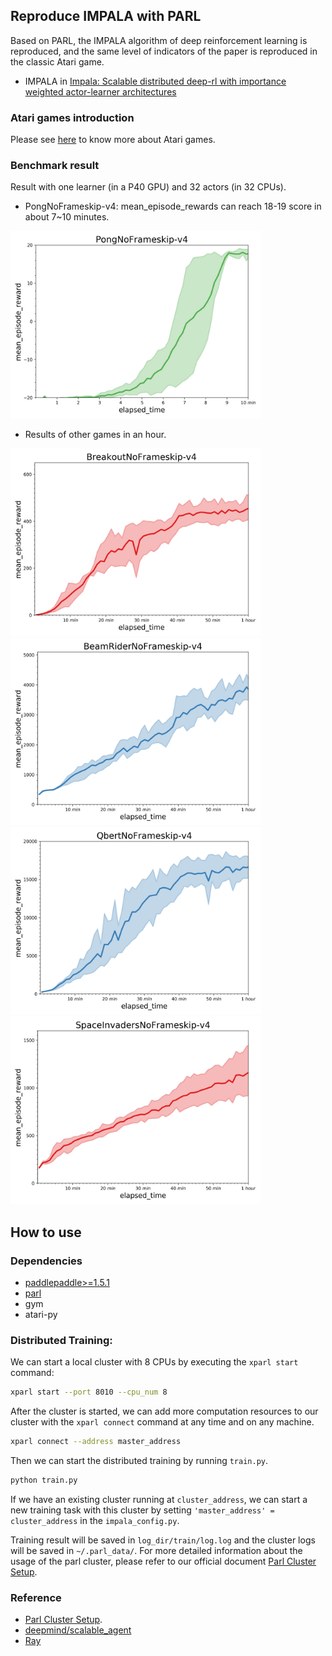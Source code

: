 ## Reproduce IMPALA with PARL
Based on PARL, the IMPALA algorithm of deep reinforcement learning is reproduced, and the same level of indicators of the paper is reproduced in the classic Atari game.

+ IMPALA in
[Impala: Scalable distributed deep-rl with importance weighted actor-learner architectures](https://arxiv.org/abs/1802.01561)

### Atari games introduction
Please see [here](https://gym.openai.com/envs/#atari) to know more about Atari games.

### Benchmark result
Result with one learner (in a P40 GPU) and 32 actors (in 32 CPUs).
+ PongNoFrameskip-v4: mean_episode_rewards can reach 18-19 score in about 7~10 minutes.
<img src=".benchmark/IMPALA_Pong.jpg" width = "400" height ="300" alt="IMPALA_Pong" />

+ Results of other games in an hour.

<img src=".benchmark/IMPALA_Breakout.jpg" width = "400" height ="300" alt="IMPALA_Breakout" /> <img src=".benchmark/IMPALA_BeamRider.jpg" width = "400" height ="300" alt="IMPALA_BeamRider"/>
<br>
<img src=".benchmark/IMPALA_Qbert.jpg" width = "400" height ="300" alt="IMPALA_Qbert" /> <img src=".benchmark/IMPALA_SpaceInvaders.jpg" width = "400" height ="300" alt="IMPALA_SpaceInvaders"/>

## How to use
### Dependencies
+ [paddlepaddle>=1.5.1](https://github.com/PaddlePaddle/Paddle)
+ [parl](https://github.com/PaddlePaddle/PARL)
+ gym
+ atari-py


### Distributed Training:

We can start a local cluster with 8 CPUs by executing the `xparl start`
command:

```bash
xparl start --port 8010 --cpu_num 8
```

After the cluster is started, we can add more computation resources to our
cluster with the `xparl connect` command at any time and on any machine.

```bash
xparl connect --address master_address
```

Then we can start the distributed training by running `train.py`.

```bash
python train.py
```

If we have an existing cluster running at `cluster_address`, we can start a new
training task with this cluster by setting `'master_address' = cluster_address`
in the `impala_config.py`.

Training result will be saved in `log_dir/train/log.log` and the cluster logs
will be saved in `~/.parl_data/`. For more detailed information about the
usage of the parl cluster, please refer to our official document
[Parl Cluster Setup](https://parl.readthedocs.io/en/latest/parallel_training/setup.html).

### Reference
+ [Parl Cluster Setup](https://parl.readthedocs.io/en/latest/parallel_training/setup.html).
+ [deepmind/scalable_agent](https://github.com/deepmind/scalable_agent)
+ [Ray](https://github.com/ray-project/ray)
